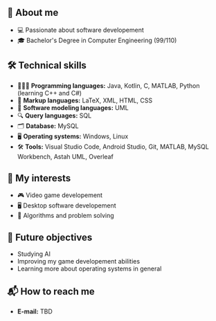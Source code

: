 ## 👾 About me
- 💻 Passionate about software developement
- 🎓 Bachelor's Degree in Computer Engineering (99/110)
## 🛠️ Technical skills 
- 👨🏻‍💻 **Programming languages:** Java, Kotlin, C, MATLAB, Python (learning C++ and C#)
- 📄 **Markup languages:** LaTeX, XML, HTML, CSS
- 📐 **Software modeling languages:** UML
- 🔍 **Query languages:** SQL
- 🗂️ **Database:** MySQL
- 🖥️ **Operating systems:** Windows, Linux
- 🛠️ **Tools:** Visual Studio Code, Android Studio, Git, MATLAB, MySQL Workbench, Astah UML, Overleaf
## 🎯 My interests
- 🎮 Video game developement
- 🖥️ Desktop software developement
- 🧩 Algorithms and problem solving
## 🚩 Future objectives
- Studying AI
- Improving my game developement abilities
- Learning more about operating systems in general
## 📬 How to reach me
- **E-mail:** TBD
